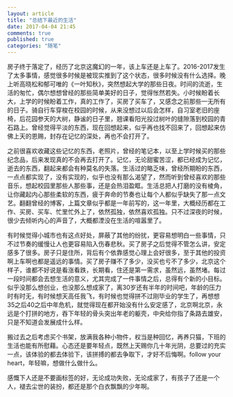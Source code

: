```yaml
---
layout: article
title: "总结下最近的生活"
date: 2017-04-04 21:45
comments: true
published: true
categories: "随笔"
---
```


  房子终于落定了，经历了北京这魔幻的一年，该上车还是上车了。2016-2017发生了太多事情，感觉很多时候是被现实推到了这个状态，很多时候没有什么选择。晚上听高晓松和郁可唯的《一叶知秋》，突然想起大学的那些日夜。时间的流逝，生活的匆忙，偶尔想想曾经的那些简单美好的日子，觉得怅然若失。小时候盼着长大，上学的时候盼着工作，真的工作了，买房了买车了，又感念之前那些一无所有的日子。骑自行车穿梭在校园的时候，从来没想过以后会怎样，自习室老旧的座椅，后花园参天的大树，静谧的日子里，翘课看阳光投过树叶的缝隙落到校园的青石路上。曾经觉得平淡的东西，现在回想起来，似乎再也找不回来了，回想起来仿佛上天的恩赐，封存在记忆的深处，再也不会打开了。

  之前很喜欢收藏这些记忆的东西，老照片，曾经的笔记本，以至上学时候买的那些纪念品，后来发现真的不会再去打开了。记忆，无论甜蜜苦涩，都已经成为记忆，逝去的东西，翻起来都会有种莫名的失落。生活过的略乏味，曾经所期盼的东西，一点点都实现了，没有实现的，似乎也没有那么渴望了，然而听到曾经喜欢的那些音乐，想起校园里那些人那些事，还是会热泪盈眶。生活总把人打磨的没有棱角，让你藏起内心那些柔软的东西，疲于奔命的节奏也让每个人都似乎缺失了那一点文艺。翻翻曾经的博客，上篇文章似乎都是一年前写的，这一年里，大概经历都在工作、买房、买车、忙里忙外上了，依然孤独，依然喜欢孤独。只不过深夜的时候，很少去倾听内心的声音了，大概都湮没在生活的喧嚣里了。

  有时候觉得小城市也有这点好处，屏蔽了其他的纷扰，更容易想明白一些事情，只不过节奏的缓慢让人也更容易陷入伤春悲秋。买了房子之后觉得不管怎么讲，安定感多了很多。房子只是住所，背后有个依靠感觉心理上会好很多，至于其他的投资啊上车啊也都是遥远的事情。买了房子赚不了多少，没买也亏不了多少，北京这个样子，谁都不好说是看涨看跌，长期看，住还是第一需求，虽然远，虽然堵。每过一段时间都会去想生活的意义，尤其完成了一件事情之后，总得有个新的小目标。似乎没那么想创业，也没那么想成家了，离30岁还有半年的时间吧，年龄的压力时有时无，有时候想天高任我飞，有时候也觉得拼不过刚毕业的学生了，再想想35之后40之后中年危机，就觉得现在都开始没有什么安定感了，北京啊北京，永远是个打拼的地方，吞下年轻的骨头突出年老的躯壳，中央给你指了条路去雄安，只是不知道会发展成什么样。

  搬过去之后考虑买个书架，放满我各种小物件，权当是种回忆，再养只猫，下班的生活也能有所慰藉。心态还是要年轻点，既然上天赐你几十年光阴，总要过的充实一点，该体验的都去体验下，该拼搏的都去争取下，才好不后悔啊。follow your heart，年轻嘛，想做什么做什么。

  感慨下人还是不要画标签的好，无论成功失败，无论成家了，有孩子了还是一个人，褪去尘世的装扮，都还是那个白衣飘飘的少年啊。